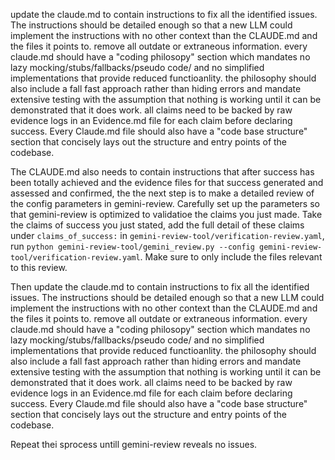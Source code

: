 update the claude.md to contain instructions to fix all the identified issues. The instructions should be detailed enough so that a new LLM could implement the instructions with no other context than the CLAUDE.md and the files it points to. remove all outdate or extraneous information. every claude.md should have a "coding philosopy" section which mandates no lazy mocking/stubs/fallbacks/pseudo code/ and no simplified implementations that provide reduced functioanlity. the philosophy should also include a fall fast approach rather than hiding errors and mandate extensive testing with the assumption that nothing is working until it can be demonstrated that it does work. all claims need to be backed by raw evidence logs in an Evidence.md file for each claim before declaring success. Every Claude.md file should also have a "code base structure" section that concisely lays out the structure and entry points of the codebase. 

The CLAUDE.md also needs to contain instructions that after success has been totally achieved and the evidence files for that success generated and assessed and confirmed, the the next step is to make a detailed review of the config parameters in gemini-review. Carefully set up the parameters so that gemini-review is optimized to validatioe the claims you just made. Take the claims of success you just stated, add the full detail of these claims under `claims_of_success:` in `gemini-review-tool/verification-review.yaml`, run `python gemini-review-tool/gemini_review.py --config gemini-review-tool/verification-review.yaml`. Make sure to only include the files relevant to this review. 

Then update the claude.md to contain instructions to fix all the identified issues. The instructions should be detailed enough so that a new LLM could implement the instructions with no other context than the CLAUDE.md and the files it points to. remove all outdate or extraneous information. every claude.md should have a "coding philosopy" section which mandates no lazy mocking/stubs/fallbacks/pseudo code/ and no simplified implementations that provide reduced functioanlity. the philosophy should also include a fall fast approach rather than hiding errors and mandate extensive testing with the assumption that nothing is working until it can be demonstrated that it does work. all claims need to be backed by raw evidence logs in an Evidence.md file for each claim before declaring success. Every Claude.md file should also have a "code base structure" section that concisely lays out the structure and entry points of the codebase. 

Repeat thei sprocess untill gemini-review reveals no issues.
